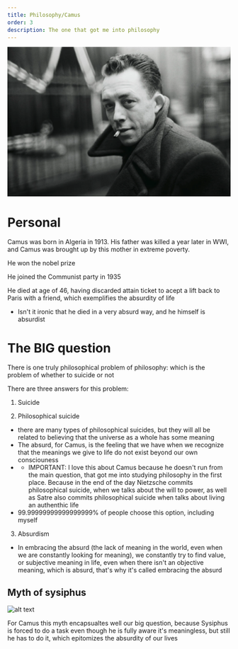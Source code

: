 ```yaml
---
title: Philosophy/Camus
order: 3
description: The one that got me into philosophy
---
```


![alt text](image.png)

# Personal

Camus was born in Algeria in 1913. His father was killed a year later in WWI, and Camus was brought up by this mother in extreme poverty.

He won the nobel prize

He joined the Communist party in 1935

He died at age of 46, having discarded attain ticket to acept a lift back to Paris with a friend, which exemplifies the absurdity of life
- Isn't it ironic that he died in a very absurd way, and he himself is absurdist

# The BIG question

There is one truly philosophical problem of philosophy: which is the problem of whether to suicide or not

There are three answers for this problem:

1) Suicide

2) Philosophical suicide
- there are many types of philosophical suicides, but they will all be related to believing that the universe as a whole has some meaning
- The absurd, for Camus, is the feeling that we have when we recognize that the meanings we give to life do not exist beyond our own consciouness
- - IMPORTANT: I love this about Camus because he doesn't run from the main question, that got me into studying philosophy in the first place. Because in the end of the day Nietzsche commits philosophical suicide, when we talks about the will to power, as well as Satre also commits philosophical suicide when talks about living an authenthic life
- 99.99999999999999999% of people choose this option, including myself
3) Absurdism
- In embracing the absurd (the lack of meaning in the world, even when we are constantly looking for meaning), we constantly try to find value, or subjective meaning in life, even when there isn't an objective meaning, which is absurd, that's why it's called embracing the absurd

## Myth of sysiphus

![alt text](image-1.png)

For Camus this myth encapsualtes well our big question, because Sysiphus is forced to do a task even though he is fully aware it's meaningless, but still he has to do it, which epitomizes the absurdity of our lives